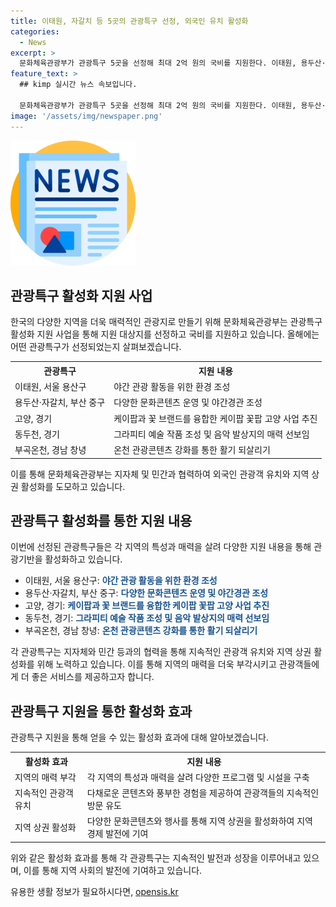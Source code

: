 ```yaml
---
title: 이태원, 자갈치 등 5곳의 관광특구 선정, 외국인 유치 활성화
categories:
  - News
excerpt: >
  문화체육관광부가 관광특구 5곳을 선정해 최대 2억 원의 국비를 지원한다. 이태원, 용두산·자갈치, 고양, 동두천, 부곡온천을 관광객 유치와 지역 발전을 위해 활성화 지원할 예정이다. 이를 통해 관광객의 휴식 및 관광 활동을 위한 환경을 개선하고, 지역 특색을 살려 콘텐츠를 개발하며 도시의 매력을 증대할 것으로 기대된다. 여기에는 야간 관광 활성화, 그라피티 예술 벽화 조성, 케이팝 꽃팝 사업 개선 등이 포함된다. 기대효과로는 외국인 관광객 유도와 지역 상권 활성화가 전망된다.
feature_text: >
  ## kimp 실시간 뉴스 속보입니다.

  문화체육관광부가 관광특구 5곳을 선정해 최대 2억 원의 국비를 지원한다. 이태원, 용두산·자갈치, 고양, 동두천, 부곡온천을 관광객 유치와 지역 발전을 위해 활성화 지원할 예정이다. 이를 통해 관광객의 휴식 및 관광 활동을 위한 환경을 개선하고, 지역 특색을 살려 콘텐츠를 개발하며 도시의 매력을 증대할 것으로 기대된다. 여기에는 야간 관광 활성화, 그라피티 예술 벽화 조성, 케이팝 꽃팝 사업 개선 등이 포함된다. 기대효과로는 외국인 관광객 유도와 지역 상권 활성화가 전망된다.
image: '/assets/img/newspaper.png'
---
```


<p><img src="/assets/img/newspaper.png" alt="kimplant 속보" /></p>

<h2 data-ke-size="size26">관광특구 활성화 지원 사업</h2>

<p data-ke-size="size16">한국의 다양한 지역을 더욱 매력적인 관광지로 만들기 위해 문화체육관광부는 관광특구 활성화 지원 사업을 통해 지원 대상지를 선정하고 국비를 지원하고 있습니다. 올해에는 어떤 관광특구가 선정되었는지 살펴보겠습니다.</p>

<table>
  <tr>
    <th>관광특구</th>
    <th>지원 내용</th>
  </tr>
  <tr>
    <td>이태원, 서울 용산구</td>
    <td>야간 관광 활동을 위한 환경 조성</td>
  </tr>
  <tr>
    <td>용두산·자갈치, 부산 중구</td>
    <td>다양한 문화콘텐츠 운영 및 야간경관 조성</td>
  </tr>
  <tr>
    <td>고양, 경기</td>
    <td>케이팝과 꽃 브랜드를 융합한 케이팝 꽃팝 고양 사업 추진</td>
  </tr>
  <tr>
    <td>동두천, 경기</td>
    <td>그라피티 예술 작품 조성 및 음악 발상지의 매력 선보임</td>
  </tr>
  <tr>
    <td>부곡온천, 경남 창녕</td>
    <td>온천 관광콘텐츠 강화를 통한 활기 되살리기</td>
  </tr>
</table>

<p data-ke-size="size16">이를 통해 문화체육관광부는 지자체 및 민간과 협력하여 외국인 관광객 유치와 지역 상권 활성화를 도모하고 있습니다.</p>

<h2 data-ke-size="size26">관광특구 활성화를 통한 지원 내용</h2>

<p data-ke-size="size16">이번에 선정된 관광특구들은 각 지역의 특성과 매력을 살려 다양한 지원 내용을 통해 관광기반을 활성화하고 있습니다.</p>

<ul>
  <li>이태원, 서울 용산구: <b><span style="color: #1a5490;">야간 관광 활동을 위한 환경 조성</span></b></li>
  <li>용두산·자갈치, 부산 중구: <b><span style="color: #1a5490;">다양한 문화콘텐츠 운영 및 야간경관 조성</span></b></li>
  <li>고양, 경기: <b><span style="color: #1a5490;">케이팝과 꽃 브랜드를 융합한 케이팝 꽃팝 고양 사업 추진</span></b></li>
  <li>동두천, 경기: <b><span style="color: #1a5490;">그라피티 예술 작품 조성 및 음악 발상지의 매력 선보임</span></b></li>
  <li>부곡온천, 경남 창녕: <b><span style="color: #1a5490;">온천 관광콘텐츠 강화를 통한 활기 되살리기</span></b></li>
</ul>

<p data-ke-size="size16">각 관광특구는 지자체와 민간 등과의 협력을 통해 지속적인 관광객 유치와 지역 상권 활성화를 위해 노력하고 있습니다. 이를 통해 지역의 매력을 더욱 부각시키고 관광객들에게 더 좋은 서비스를 제공하고자 합니다.</p>

<h2 data-ke-size="size26">관광특구 지원을 통한 활성화 효과</h2>

<p data-ke-size="size16">관광특구 지원을 통해 얻을 수 있는 활성화 효과에 대해 알아보겠습니다.</p>

<table>
  <tr>
    <th>활성화 효과</th>
    <th>지원 내용</th>
  </tr>
  <tr>
    <td>지역의 매력 부각</td>
    <td>각 지역의 특성과 매력을 살려 다양한 프로그램 및 시설을 구축</td>
  </tr>
  <tr>
    <td>지속적인 관광객 유치</td>
    <td>다채로운 콘텐츠와 풍부한 경험을 제공하여 관광객들의 지속적인 방문 유도</td>
  </tr>
  <tr>
    <td>지역 상권 활성화</td>
    <td>다양한 문화콘텐츠와 행사를 통해 지역 상권을 활성화하여 지역 경제 발전에 기여</td>
  </tr>
</table>

<p data-ke-size="size16">위와 같은 활성화 효과를 통해 각 관광특구는 지속적인 발전과 성장을 이루어내고 있으며, 이를 통해 지역 사회의 발전에 기여하고 있습니다.</p>
유용한 생활 정보가 필요하시다면, <a href="https://opensis.kr" rel="dofollow">opensis.kr</a>


